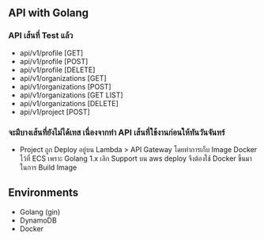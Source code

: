 ## API with Golang

### API เส้นที่ Test แล้ว
- api/v1/profile [GET]
- api/v1/profile [POST]
- api/v1/profile [DELETE]
- api/v1/organizations [GET]
- api/v1/organizations [POST]
- api/v1/organizations [GET LIST]
- api/v1/organizations [DELETE]
- api/v1/project [POST]

### จะมีบางเส้นที่ยังไม่ได้เทส เนื่องจากทำ API เส้นที่ใช้งานก่อนให้ทันวันจันทร์
- Project ถูก Deploy อยู่บน Lambda > API Gateway โดยทำการเก็บ Image Docker ไว้ที่ ECS เพราะ Golang 1.x เลิก Support บน aws deploy จึงต้องใช้ Docker ขึ้นมาในการ Build Image

## Environments
- Golang (gin)
- DynamoDB
- Docker
